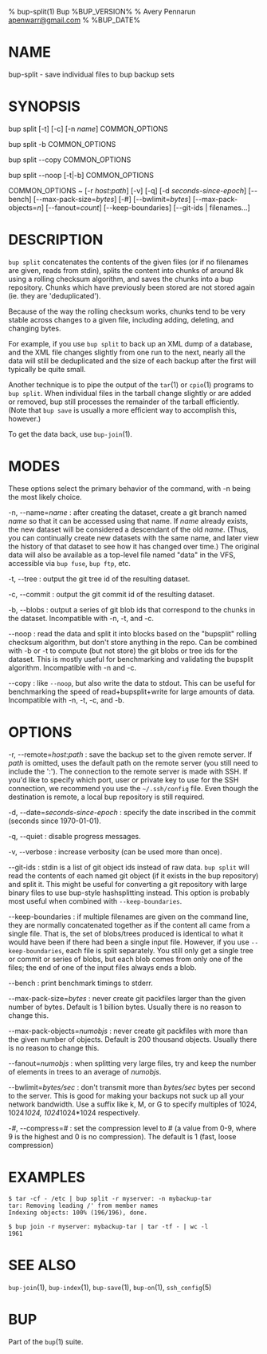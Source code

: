 % bup-split(1) Bup %BUP_VERSION%
% Avery Pennarun <apenwarr@gmail.com>
% %BUP_DATE%

# NAME

bup-split - save individual files to bup backup sets

# SYNOPSIS

bup split \[-t\] \[-c\] \[-n *name*\] COMMON\_OPTIONS

bup split -b COMMON\_OPTIONS

bup split --copy COMMON\_OPTIONS

bup split --noop \[-t|-b\] COMMON\_OPTIONS

COMMON\_OPTIONS
  ~ \[-r *host*:*path*\] \[-v\] \[-q\] \[-d *seconds-since-epoch*\] \[\--bench\]
    \[\--max-pack-size=*bytes*\] \[-#\] \[\--bwlimit=*bytes*\]
    \[\--max-pack-objects=*n*\] \[\--fanout=*count*\]
    \[\--keep-boundaries\] \[\--git-ids | filenames...\]

# DESCRIPTION

`bup split` concatenates the contents of the given files
(or if no filenames are given, reads from stdin), splits
the content into chunks of around 8k using a rolling
checksum algorithm, and saves the chunks into a bup
repository.  Chunks which have previously been stored are
not stored again (ie. they are 'deduplicated').

Because of the way the rolling checksum works, chunks
tend to be very stable across changes to a given file,
including adding, deleting, and changing bytes.

For example, if you use `bup split` to back up an XML dump
of a database, and the XML file changes slightly from one
run to the next, nearly all the data will still be
deduplicated and the size of each backup after the first
will typically be quite small.

Another technique is to pipe the output of the `tar`(1) or
`cpio`(1) programs to `bup split`.  When individual files
in the tarball change slightly or are added or removed, bup
still processes the remainder of the tarball efficiently. 
(Note that `bup save` is usually a more efficient way to
accomplish this, however.)

To get the data back, use `bup-join`(1).

# MODES

These options select the primary behavior of the command, with -n
being the most likely choice.

-n, \--name=*name*
:   after creating the dataset, create a git branch
    named *name* so that it can be accessed using
    that name.  If *name* already exists, the new dataset
    will be considered a descendant of the old *name*.
    (Thus, you can continually create new datasets with
    the same name, and later view the history of that
    dataset to see how it has changed over time.)  The original data
    will also be available as a top-level file named "data" in the VFS,
    accessible via `bup fuse`, `bup ftp`, etc.

-t, \--tree
:   output the git tree id of the resulting dataset.

-c, \--commit
:   output the git commit id of the resulting dataset.

-b, \--blobs
:   output a series of git blob ids that correspond to the chunks in
    the dataset.  Incompatible with -n, -t, and -c.

\--noop
:   read the data and split it into blocks based on the "bupsplit"
    rolling checksum algorithm, but don't store anything in the repo.
    Can be combined with -b or -t to compute (but not store) the git
    blobs or tree ids for the dataset. This is mostly useful for
    benchmarking and validating the bupsplit algorithm. Incompatible
    with -n and -c.

\--copy
:   like `--noop`, but also write the data to stdout.  This can be
    useful for benchmarking the speed of read+bupsplit+write for large
    amounts of data.  Incompatible with -n, -t, -c, and -b.

# OPTIONS

-r, \--remote=*host*:*path*
:   save the backup set to the given remote server.  If *path* is
    omitted, uses the default path on the remote server (you still
    need to include the ':').  The connection to the remote server is
    made with SSH.  If you'd like to specify which port, user or
    private key to use for the SSH connection, we recommend you use
    the `~/.ssh/config` file.  Even though the destination is remote,
    a local bup repository is still required.

-d, \--date=*seconds-since-epoch*
:   specify the date inscribed in the commit (seconds since 1970-01-01).

-q, \--quiet
:   disable progress messages.

-v, \--verbose
:   increase verbosity (can be used more than once).

\--git-ids
:   stdin is a list of git object ids instead of raw data.
    `bup split` will read the contents of each named git
    object (if it exists in the bup repository) and split
    it.  This might be useful for converting a git
    repository with large binary files to use bup-style
    hashsplitting instead.  This option is probably most
    useful when combined with `--keep-boundaries`.

\--keep-boundaries
:   if multiple filenames are given on the command line,
    they are normally concatenated together as if the
    content all came from a single file.  That is, the
    set of blobs/trees produced is identical to what it
    would have been if there had been a single input file. 
    However, if you use `--keep-boundaries`, each file is
    split separately.  You still only get a single tree or
    commit or series of blobs, but each blob comes from
    only one of the files; the end of one of the input
    files always ends a blob.

\--bench
:   print benchmark timings to stderr.

\--max-pack-size=*bytes*
:   never create git packfiles larger than the given number
    of bytes.  Default is 1 billion bytes.  Usually there
    is no reason to change this.

\--max-pack-objects=*numobjs*
:   never create git packfiles with more than the given
    number of objects.  Default is 200 thousand objects. 
    Usually there is no reason to change this.
    
\--fanout=*numobjs*
:   when splitting very large files, try and keep the number
    of elements in trees to an average of *numobjs*.

\--bwlimit=*bytes/sec*
:   don't transmit more than *bytes/sec* bytes per second
    to the server.  This is good for making your backups
    not suck up all your network bandwidth.  Use a suffix
    like k, M, or G to specify multiples of 1024,
    1024*1024, 1024*1024*1024 respectively.

-*#*, \--compress=*#*
:   set the compression level to # (a value from 0-9, where
    9 is the highest and 0 is no compression).  The default
    is 1 (fast, loose compression)


# EXAMPLES

    $ tar -cf - /etc | bup split -r myserver: -n mybackup-tar
    tar: Removing leading /' from member names
    Indexing objects: 100% (196/196), done.
    
    $ bup join -r myserver: mybackup-tar | tar -tf - | wc -l
    1961
    

# SEE ALSO

`bup-join`(1), `bup-index`(1), `bup-save`(1), `bup-on`(1), `ssh_config`(5)

# BUP

Part of the `bup`(1) suite.

